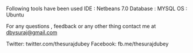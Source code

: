 Following tools have been used
IDE : Netbeans 7.0
Database : MYSQL
OS : Ubuntu

For any questions , feedback or any other thing contact me at dbysuraj@gmail.com

Twitter: twitter.com/thesurajdubey
Facebook: fb.me/thesurajdubey